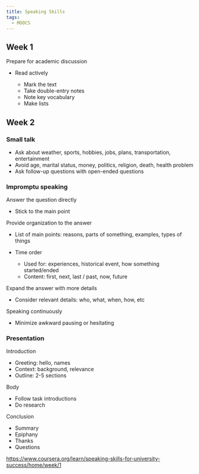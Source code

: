 ```yaml
---
title: Speaking Skills
tags:
  - MOOCS
---
```


## Week 1

Prepare for academic discussion

- Read actively

  - Mark the text
  - Take double-entry notes
  - Note key vocabulary
  - Make lists

## Week 2

### Small talk

- Ask about weather, sports, hobbies, jobs, plans, transportation, entertainment
- Avoid age, marital status, money, politics, religion, death, health problem
- Ask follow-up questions with open-ended questions

### Impromptu speaking

Answer the question directly

- Stick to the main point

Provide organization to the answer

- List of main points: reasons, parts of something, examples, types of things
- Time order

  - Used for: experiences, historical event, how something started/ended
  - Content: first, next, last / past, now, future

Expand the answer with more details

- Consider relevant details: who, what, when, how, etc

Speaking continuously

- Minimize awkward pausing or hesitating

### Presentation

Introduction

- Greeting: hello, names
- Context: background, relevance
- Outline: 2-5 sections

Body

- Follow task introductions
- Do research

Conclusion

- Summary
- Epiphany
- Thanks
- Questions

https://www.coursera.org/learn/speaking-skills-for-university-success/home/week/1
